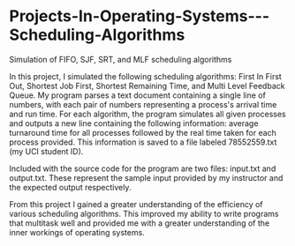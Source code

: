 # Projects-In-Operating-Systems---Scheduling-Algorithms
Simulation of FIFO, SJF, SRT, and MLF scheduling algorithms

In this project, I simulated the following scheduling algorithms: First In First Out, Shortest Job First, Shortest Remaining Time, and Multi Level Feedback Queue. My program parses a text document containing a single line of numbers, with each pair of numbers representing a process's arrival time and run time. For each algorithm, the program simulates all given processes and outputs a new line containing the following information: average turnaround time for all processes followed by the real time taken for each process provided. This information is saved to a file labeled 78552559.txt (my UCI student ID).

Included with the source code for the program are two files: input.txt and output.txt. These represent the sample input provided by my instructor and the expected output respectively.

From this project I gained a greater understanding of the efficiency of various scheduling algorithms. This improved my ability to write programs that multitask well and provided me with a greater understanding of the inner workings of operating systems. 
